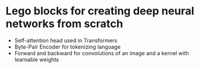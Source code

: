 # Lego blocks for creating deep neural networks from scratch
- Self-attention head used in Transformers
- Byte-Pair Encoder for tokenizing language
- Forward and backward for convolutions of an image and a kernel with learnable weights
